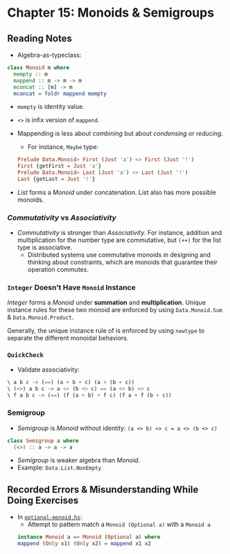 # Chapter 15: Monoids & Semigroups

## Reading Notes

- Algebra-as-typeclass:

```Haskell
class Monoid m where
  mempty :: m
  mappend :: m -> m -> m
  mconcat :: [m] -> m
  mconcat = foldr mappend mempty
```

- `mempty` is identity value.
- `<>` is infix version of `mappend`.
- Mappending is less about _combining_ but about _condensing_ or _reducing_.

  - For instance, `Maybe` type:

  ```Haskell
  Prelude Data.Monoid> First (Just 'a') <> First (Just '!')
  First {getFirst = Just 'a'}
  Prelude Data.Monoid> Last (Just 'a') <> Last (Just '!')
  Last {getLast = Just '!'}
  ```

- _List_ forms a _Monoid_ under concatenation. List also has more possible monoids.

### _Commutativity_ vs _Associativity_

- _Commutativity_ is stronger than _Associativity_. For instance, addition and multiplication for the number type are commutative, but `(++)` for the list type is associative.
  - Distributed systems use commutative monoids in designing and thinking about constraints, which are monoids that guarantee their operation commutes.

### `Integer` Doesn't Have `Monoid` Instance

_Integer_ forms a _Monoid_ under **summation** and **multiplication**. Unique instance rules for these two monoid
are enforced by using `Data.Monoid.Sum` & `Data.Monoid.Product`.

Generally, the unique instance rule of is enforced by using `newtype` to separate the different monoidal behaviors.

### `QuickCheck`

- Validate associativity:

```Haskell
\ a b c -> (==) (a + b + c) (a + (b + c))
\ (<>) a b c -> a <> (b <> c) == (a <> b) <> c
\ f a b c -> (==) (f (a + b) + f c) (f a + f (b + c))
```

### Semigroup

- _Semigroup_ is _Monoid_ without identity: `(a <> b) <> c = a <> (b <> c)`

```Haskell
class Semigroup a where
  (<>) :: a -> a -> a
```

- _Semigroup_ is weaker algebra than _Monoid_.
- Example: `Data.List.NonEmpty`

## Recorded Errors & Misunderstanding While Doing Exercises

- In [`optional-monoid.hs`](./optional-monoid.hs):
  - Attempt to pattern match a `Monoid (Optional a)` with a `Monoid a`
  ```Haskell
  instance Monoid a => Monoid (Optional a) where
  mappend (Only x1) (Only x2) = mappend x1 x2
  ```

